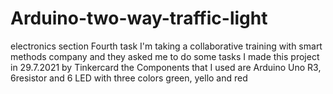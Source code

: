 # Arduino-two-way-traffic-light
electronics section
Fourth task I'm taking a collaborative training with smart methods company and they asked me to do some tasks I made this project in 29.7.2021 by Tinkercard the Components that I used are Arduino Uno R3, 6resistor and 6 LED with three colors green, yello and red
